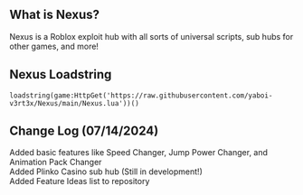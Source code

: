 ## What is Nexus?
Nexus is a Roblox exploit hub with all sorts of universal scripts, sub hubs for other games, and more!

## Nexus Loadstring
``loadstring(game:HttpGet('https://raw.githubusercontent.com/yaboi-v3rt3x/Nexus/main/Nexus.lua'))()``

## Change Log (07/14/2024)
Added basic features like Speed Changer, Jump Power Changer, and Animation Pack Changer   
Added Plinko Casino sub hub (Still in development!)  
Added Feature Ideas list to repository
